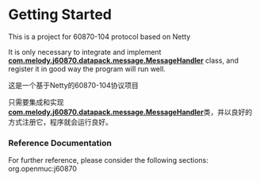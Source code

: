 # Getting Started
This is a project for 60870-104 protocol based on Netty

It is only necessary to integrate and implement <u>**com.melody.j60870.datapack.message.MessageHandler**</u> class, and register it in good way the program will run well.

这是一个基于Netty的60870-104协议项目

只需要集成和实现<u>**com.melody.j60870.datapack.message.MessageHandler**</u>类，并以良好的方式注册它，程序就会运行良好。

### Reference Documentation

For further reference, please consider the following sections:
org.openmuc:j60870

